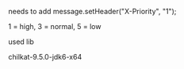 needs to add 
message.setHeader("X-Priority", "1");

1 = high, 3 = normal, 5 = low

used lib

chilkat-9.5.0-jdk6-x64